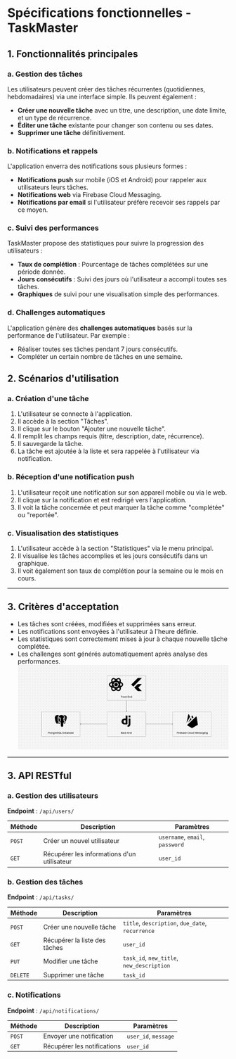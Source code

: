 # Spécifications fonctionnelles - TaskMaster

## 1. Fonctionnalités principales

### a. Gestion des tâches
Les utilisateurs peuvent créer des tâches récurrentes (quotidiennes, hebdomadaires) via une interface simple. Ils peuvent également :
- **Créer une nouvelle tâche** avec un titre, une description, une date limite, et un type de récurrence.
- **Éditer une tâche** existante pour changer son contenu ou ses dates.
- **Supprimer une tâche** définitivement.

### b. Notifications et rappels
L'application enverra des notifications sous plusieurs formes :
- **Notifications push** sur mobile (iOS et Android) pour rappeler aux utilisateurs leurs tâches.
- **Notifications web** via Firebase Cloud Messaging.
- **Notifications par email** si l'utilisateur préfère recevoir ses rappels par ce moyen.

### c. Suivi des performances
TaskMaster propose des statistiques pour suivre la progression des utilisateurs :
- **Taux de complétion** : Pourcentage de tâches complétées sur une période donnée.
- **Jours consécutifs** : Suivi des jours où l'utilisateur a accompli toutes ses tâches.
- **Graphiques** de suivi pour une visualisation simple des performances.

### d. Challenges automatiques
L'application génère des **challenges automatiques** basés sur la performance de l'utilisateur. Par exemple :
- Réaliser toutes ses tâches pendant 7 jours consécutifs.
- Compléter un certain nombre de tâches en une semaine.

## 2. Scénarios d'utilisation
### a. Création d'une tâche
1. L'utilisateur se connecte à l'application.
2. Il accède à la section "Tâches".
3. Il clique sur le bouton "Ajouter une nouvelle tâche".
4. Il remplit les champs requis (titre, description, date, récurrence).
5. Il sauvegarde la tâche.
6. La tâche est ajoutée à la liste et sera rappelée à l'utilisateur via notification.

### b. Réception d'une notification push
1. L'utilisateur reçoit une notification sur son appareil mobile ou via le web.
2. Il clique sur la notification et est redirigé vers l'application.
3. Il voit la tâche concernée et peut marquer la tâche comme "complétée" ou "reportée".

### c. Visualisation des statistiques
1. L'utilisateur accède à la section "Statistiques" via le menu principal.
2. Il visualise les tâches accomplies et les jours consécutifs dans un graphique.
3. Il voit également son taux de complétion pour la semaine ou le mois en cours.

---

## 3. Critères d'acceptation
- Les tâches sont créées, modifiées et supprimées sans erreur.
- Les notifications sont envoyées à l'utilisateur à l'heure définie.
- Les statistiques sont correctement mises à jour à chaque nouvelle tâche complétée.
- Les challenges sont générés automatiquement après analyse des performances.
![Architecture Diagram](assets/images/architecture-taskmaster.png)

---


## 3. API RESTful

### a. Gestion des utilisateurs
**Endpoint** : `/api/users/`

| Méthode | Description                    | Paramètres                 |
|---------|--------------------------------|----------------------------|
| `POST`  | Créer un nouvel utilisateur     | `username`, `email`, `password` |
| `GET`   | Récupérer les informations d'un utilisateur | `user_id`                  |

### b. Gestion des tâches
**Endpoint** : `/api/tasks/`

| Méthode | Description                    | Paramètres                 |
|---------|--------------------------------|----------------------------|
| `POST`  | Créer une nouvelle tâche        | `title`, `description`, `due_date`, `recurrence` |
| `GET`   | Récupérer la liste des tâches   | `user_id`                  |
| `PUT`   | Modifier une tâche              | `task_id`, `new_title`, `new_description` |
| `DELETE`| Supprimer une tâche             | `task_id`                  |

### c. Notifications
**Endpoint** : `/api/notifications/`

| Méthode | Description                    | Paramètres                 |
|---------|--------------------------------|----------------------------|
| `POST`  | Envoyer une notification        | `user_id`, `message`       |
| `GET`   | Récupérer les notifications     | `user_id`                  |
